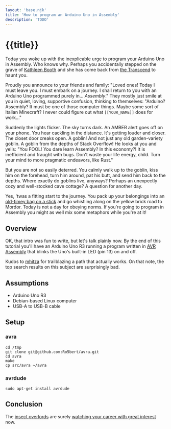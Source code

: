 ```yaml
---
layout: 'base.njk'
title: 'How to program an Arduino Uno in Assembly'
description: 'TODO'
---
```


# {{title}}

[Kathleen Booth]: https://en.wikipedia.org/wiki/Kathleen_Booth
[the Transcend]: https://en.wikipedia.org/wiki/A_Fire_Upon_the_Deep#Setting

Today you woke up with the inexplicable urge to program your Arduino Uno in
Assembly. Who knows why. Perhaps you accidentally stepped on the grave of
[Kathleen Booth] and she has come back from [the Transcend] to haunt you.

Proudly you announce to your friends and family: "Loved ones! Today I must leave
you. I must embark on a journey. I shall return to you with an Arduino Uno programmed
purely in... *Assembly*." They mostly just smile at you in quiet, loving, supportive
confusion, thinking to themselves: "Arduino? Assembly? It must be one of those
computer things. Maybe some sort of Italian Minecraft? I never could figure out
what `[[YOUR_NAME]]` does for work..."

Suddenly the lights flicker. The sky turns dark. An AMBER alert goes off on your
phone. You hear cackling in the distance. It's getting louder and closer. The
closet door creaks open. A goblin! And not just any old garden-variety goblin. 
A goblin from the depths of Stack Overflow! He looks at you and yells: "You
FOOL! You dare learn Assembly? In this economy?! It is inefficient and fraught
with bugs. Don't waste your life energy, child. Turn your mind to more pragmatic
endeavors, like Rust." 

But you are not so easily deterred. You calmly walk up to the goblin, kiss
him on the forehead, turn him around, pat his butt, and send him back to the
depths. Where exactly do goblins live, anyways? Perhaps an unexpectly cozy and
well-stocked cave cottage? A question for another day.

Yes, 'twas a fitting start to the journey. You pack up your belongings into
an [old-timey bag on a stick](https://en.wikipedia.org/wiki/Bindle) and go
whistling along on the yellow brick road to Mordor. Today is not a day for
obeying norms. If you're going to program in Assembly you might as well mix
some metaphors while you're at it!

## Overview

[AVR Assembly]: https://ww1.microchip.com/downloads/en/devicedoc/atmel-0856-avr-instruction-set-manual.pdf

OK, that intro was fun to write, but let's talk plainly now. By the end of this
tutorial you'll have an Arduino Uno R3 running a program written in [AVR Assembly]
that blinks the Uno's built-in LED (pin 13) on and off.

Kudos to [mhitza](https://gist.github.com/mhitza/8a4608f4dfdec20d3879) for
trailblazing a path that actually works. On that note, the top search results
on this subject are surprisingly bad.

## Assumptions

* Arduino Uno R3
* Debian-based Linux computer
* USB-A to USB-B cable

## Setup

### avra

```
cd /tmp
git clone git@github.com:Ro5bert/avra.git
cd avra
make
cp src/avra ~/avra
```

### avrdude

```
sudo apt-get install avrdude
```

## Conclusion

The [insect overlords](https://www.youtube.com/watch?v=8lcUHQYhPTE) are surely
[watching your career with great interest](https://www.youtube.com/watch?v=67h8GyNgEmA) now.
